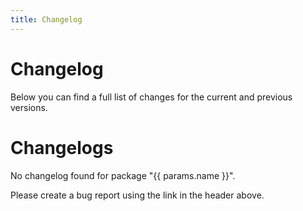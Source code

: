```yaml
---
title: Changelog
---
```


<script lang="ts" setup>
import { useData } from "vitepress";

const { params } = useData();
</script>

# Changelog

Below you can find a full list of changes for the current and previous versions.

<div v-if="params.name === 'figma-utils'">

<!--@include: @/../../../packages/figma-utils/CHANGELOG.md-->

</div>

<div v-else-if="params.name === 'headless'">

<!--@include: @/../../../packages/headless/CHANGELOG.md-->

</div>

<div v-else-if="params.name === 'sit-onyx'">

<!--@include: @/../../../packages/sit-onyx/CHANGELOG.md-->

</div>

<div v-else-if="params.name === 'storybook-utils'">

<!--@include: @/../../../packages/storybook-utils/CHANGELOG.md-->

</div>

<div v-else-if="params.name === 'vitepress-theme'">

<!--@include: @/../../../packages/vitepress-theme/CHANGELOG.md-->

</div>

<div v-else-if="params.name === 'icons'">

<!--@include: @/../../../packages/icons/CHANGELOG.md-->

</div>

<div v-else-if="params.name === 'chartjs-plugin'">

<!--@include: @/../../../packages/chartjs-plugin/CHANGELOG.md-->

</div>

<div v-else-if="params.name === 'nuxt'">

<!--@include: @/../../../packages/nuxt/CHANGELOG.md-->

</div>

<div v-else-if="params.name === 'playwright-utils'">

<!--@include: @/../../../packages/playwright-utils/CHANGELOG.md-->

</div>

<div v-else>
  <h1>Changelogs</h1>
  <p>No changelog found for package "{{ params.name }}".</p>
  <p>Please create a bug report using the link in the header above.</p>
</div>
